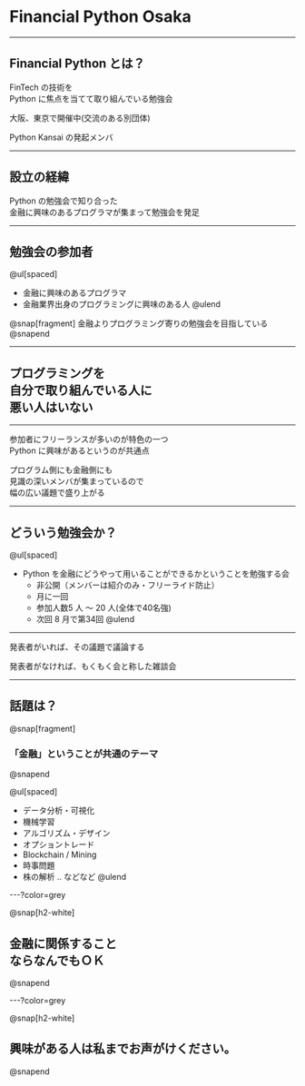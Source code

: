 # Financial Python Osaka 

---

## Financial Python とは？

FinTech の技術を     
Python に焦点を当てて取り組んでいる勉強会

大阪、東京で開催中(交流のある別団体)

Python Kansai の発起メンバ

---

## 設立の経緯

Python の勉強会で知り合った    
金融に興味のあるプログラマが集まって勉強会を発足

---

## 勉強会の参加者

@ul[spaced]
- 金融に興味のあるプログラマ
- 金融業界出身のプログラミングに興味のある人
@ulend

@snap[fragment]
金融よりプログラミング寄りの勉強会を目指している
@snapend

---

## プログラミングを<br/>自分で取り組んでいる人に<br/>悪い人はいない

---

参加者にフリーランスが多いのが特色の一つ    
Python に興味があるというのが共通点    

プログラム側にも金融側にも    
見識の深いメンバが集まっているので    
幅の広い議題で盛り上がる

---

## どういう勉強会か？

@ul[spaced]
- Python を金融にどうやって用いることができるかということを勉強する会
  - 非公開（メンバーは紹介のみ・フリーライド防止）
  - 月に一回
  - 参加人数5 人 〜 20 人(全体で40名強)
  - 次回 8 月で第34回
@ulend

---

発表者がいれば、その議題で議論する

発表者がなければ、もくもく会と称した雑談会

---

## 話題は？

@snap[fragment]
### 「金融」ということが共通のテーマ
@snapend


@ul[spaced]
- データ分析・可視化
- 機械学習
- アルゴリズム・デザイン
- オプショントレード
- Blockchain / Mining
- 時事問題
- 株の解析 .. などなど
@ulend

---?color=grey

@snap[h2-white]
## 金融に関係すること<br />ならなんでもＯＫ
@snapend

---?color=grey

@snap[h2-white]
## 興味がある人は私までお声がけください。
@snapend

